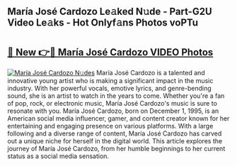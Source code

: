 ## María José Cardozo Le𝚊ked N𝚞de - Part-G2U Video Le𝚊ks - Hot Onlyf𝚊ns Photos voPTu

# <h2><a href="http://ab84043.deff.icu/?id=Mar%c3%ada+Jos%c3%a9+Cardozo">🔗 New 👉🔴 María José Cardozo VIDEO Photos</a></h2>

[![María José Cardozo N𝚞des](https://i.imgur.com/rIISA9y.gif)](http://ab84043.deff.icu/?id=Mar%c3%ada+Jos%c3%a9+Cardozo)
María José Cardozo is a talented and innovative young artist who is making a significant impact in the music industry. With her powerful vocals, emotive lyrics, and genre-bending sound, she is an artist to watch in the years to come. Whether you're a fan of pop, rock, or electronic music, María José Cardozo's music is sure to resonate with you. María José Cardozo, born on December 1, 1995, is an American social media influencer, gamer, and content creator known for her entertaining and engaging presence on various platforms. With a large following and a diverse range of content, María José Cardozo has carved out a unique niche for herself in the digital world. This article explores the journey of María José Cardozo, from her humble beginnings to her current status as a social media sensation.
